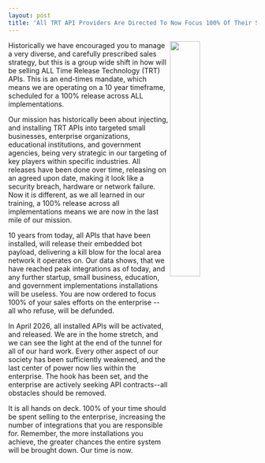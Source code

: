 ```yaml
---
layout: post
title: 'All TRT API Providers Are Directed To Now Focus 100% Of Their Sales Efforts On The Enterprise #APIDesignFiction'
---
```

<p><img src="https://s3.amazonaws.com/kinlane-productions/bw-icons/bw-api-time-release.png" alt="" width="35%" align="right" /></p>
<p>Historically we have encouraged you to manage a very diverse, and carefully prescribed sales strategy, but this is a group wide shift in how will be selling ALL Time Release Technology (TRT) APIs. This is an end-times mandate, which means we are operating on a 10 year timeframe, scheduled for a 100% release across ALL implementations.</p>
<p>Our mission has historically been about injecting, and installing TRT APIs into targeted small businesses, enterprise organizations, educational institutions, and government agencies, being very strategic in our targeting of key players within specific industries. All releases have been done over time, releasing on an agreed upon date, making it look like a security breach, hardware or network failure. Now it is different, as we all learned in our training, a 100% release across all implementations means we are now in the last mile of our mission.</p>
<p>10 years from today, all APIs that have been installed, will release their embedded bot payload, delivering a kill blow for the local area network it operates on. Our data shows, that we have reached peak integrations as of today, and any further startup, small business, education, and government implementations installations will be useless. You are now ordered to focus 100% of your sales efforts on the enterprise -- all who refuse, will be defunded.</p>
<p>In April 2026, all installed APIs will be activated, and released. We are in the home stretch, and we can see the light at the end of the tunnel for all of our hard work. Every other aspect of our society has been sufficiently weakened, and the last center of power now lies within the enterprise. The hook has been set, and the enterprise are actively seeking API contracts--all obstacles should be removed.</p>
<p>It is all hands on deck. 100% of your time should be spent selling to the enterprise, increasing the number of integrations that you are responsible for. Remember, the more installations you achieve, the greater chances the entire system will be brought down. Our time is now.</p>